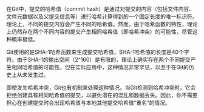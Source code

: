 在Git中，提交的哈希值（commit hash）是通过对提交的内容（包括文件内容、文件元数据以及父提交信息等）进行哈希计算得到的一个固定长度的唯一标识符。理论上，不同的提交内容会产生不同的哈希值。然而，由于哈希函数的特性，理论上仍然存在两个不同内容的提交产生相同哈希值（即哈希冲突）的可能性，尽管这种概率极低。

Git使用的是SHA-1哈希函数来生成提交哈希值，SHA-1哈希值的长度是40个字符。由于SHA-1的输出空间（2^160）是有限的，理论上确实存在两个不同提交产生相同哈希值的可能性。但在实际应用中，这种情况非常罕见，以至于在Git的历史上从未发生过。

即使发生哈希冲突，Git也有机制来处理这种情况。当Git检测到哈希冲突时，它会拒绝创建具有相同哈希值的提交，以避免潜在的混乱和数据丢失。因此，你不需要担心在创建提交时会出现哈希值与本地其他提交哈希值“重名”的情况。